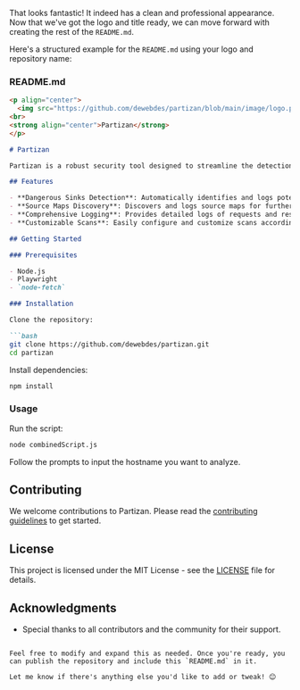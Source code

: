 That looks fantastic! It indeed has a clean and professional appearance. Now that we've got the logo and title ready, we can move forward with creating the rest of the `README.md`.

Here's a structured example for the `README.md` using your logo and repository name:

### README.md

```markdown
<p align="center">
  <img src="https://github.com/dewebdes/partizan/blob/main/image/logo.png" alt="Partizan Logo" width="100" height="100">
<br>
<strong align="center">Partizan</strong>
</p>

# Partizan

Partizan is a robust security tool designed to streamline the detection of dangerous sinks and source maps in web applications. Built with efficiency and ease of use in mind, it leverages Playwright to provide comprehensive scanning capabilities.

## Features

- **Dangerous Sinks Detection**: Automatically identifies and logs potentially dangerous code snippets.
- **Source Maps Discovery**: Discovers and logs source maps for further analysis.
- **Comprehensive Logging**: Provides detailed logs of requests and responses.
- **Customizable Scans**: Easily configure and customize scans according to your needs.

## Getting Started

### Prerequisites

- Node.js
- Playwright
- `node-fetch`

### Installation

Clone the repository:

```bash
git clone https://github.com/dewebdes/partizan.git
cd partizan
```

Install dependencies:

```bash
npm install
```

### Usage

Run the script:

```bash
node combinedScript.js
```

Follow the prompts to input the hostname you want to analyze.

## Contributing

We welcome contributions to Partizan. Please read the [contributing guidelines](CONTRIBUTING.md) to get started.

## License

This project is licensed under the MIT License - see the [LICENSE](LICENSE) file for details.

## Acknowledgments

- Special thanks to all contributors and the community for their support.
```

Feel free to modify and expand this as needed. Once you're ready, you can publish the repository and include this `README.md` in it.

Let me know if there's anything else you'd like to add or tweak! 😊
